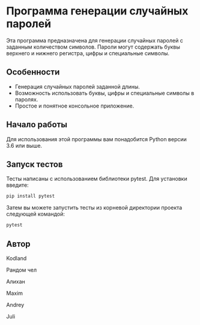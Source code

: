 # Программа генерации случайных паролей 

Эта программа предназначена для генерации случайных паролей с заданным количеством символов. Пароли могут содержать буквы верхнего и нижнего регистра, цифры и специальные символы.

## Особенности

- Генерация случайных паролей заданной длины.
- Возможность использовать буквы, цифры и специальные символы в паролях.
- Простое и понятное консольное приложение.

## Начало работы

Для использования этой программы вам понадобится Python версии 3.6 или выше.

## Запуск тестов

Тесты написаны с использованием библиотеки pytest. Для установки введите:
```bash
pip install pytest
```

Затем вы можете запустить тесты из корневой директории проекта следующей командой:
```bash
pytest
```

## Автор

Kodland

Рандом чел

Алихан

Maxim

Andrey

Juli

